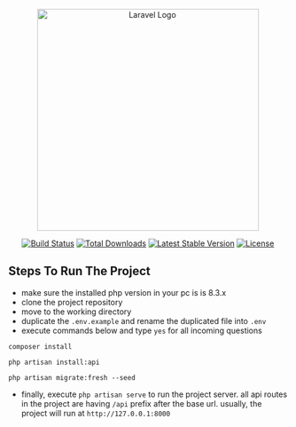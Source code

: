 <p align="center"><a href="https://laravel.com" target="_blank"><img src="https://raw.githubusercontent.com/laravel/art/master/logo-lockup/5%20SVG/2%20CMYK/1%20Full%20Color/laravel-logolockup-cmyk-red.svg" width="400" alt="Laravel Logo"></a></p>

<p align="center">
<a href="https://github.com/laravel/framework/actions"><img src="https://github.com/laravel/framework/workflows/tests/badge.svg" alt="Build Status"></a>
<a href="https://packagist.org/packages/laravel/framework"><img src="https://img.shields.io/packagist/dt/laravel/framework" alt="Total Downloads"></a>
<a href="https://packagist.org/packages/laravel/framework"><img src="https://img.shields.io/packagist/v/laravel/framework" alt="Latest Stable Version"></a>
<a href="https://packagist.org/packages/laravel/framework"><img src="https://img.shields.io/packagist/l/laravel/framework" alt="License"></a>
</p>

## Steps To Run The Project

- make sure the installed php version in your pc is is 8.3.x
- clone the project repository
- move to the working directory
- duplicate the ```.env.example``` and rename the duplicated file into ```.env```
- execute commands below and type ```yes``` for all incoming questions
```
composer install

php artisan install:api

php artisan migrate:fresh --seed
```
- finally, execute ```php artisan serve``` to run the project server. all api routes in the project are having ```/api``` prefix after the base url. usually, the project will run at ```http://127.0.0.1:8000```
